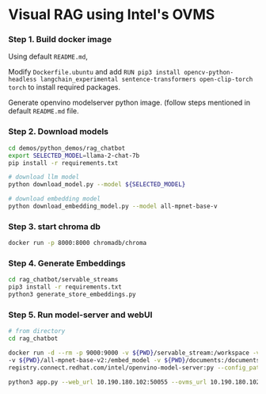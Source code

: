 # Visual RAG using Intel's OVMS

### Step 1. Build docker image

Using default ```README.md```, 

Modify ```Dockerfile.ubuntu``` and add ```RUN pip3 install opencv-python-headless langchain_experimental sentence-transformers open-clip-torch torch``` to install required packages.

Generate openvino modelserver python image. (follow steps mentioned in default ```README.md``` file.

### Step 2. Download models

```bash
cd demos/python_demos/rag_chatbot
export SELECTED_MODEL=llama-2-chat-7b
pip install -r requirements.txt

# download llm model
python download_model.py --model ${SELECTED_MODEL}

# download embedding model 
python download_embedding_model.py --model all-mpnet-base-v
```

### Step 3. start chroma db


```bash
docker run -p 8000:8000 chromadb/chroma
```

### Step 4. Generate Embeddings

```bash
cd rag_chatbot/servable_streams
pip3 install -r requirements.txt 
python3 generate_store_embeddings.py
```

### Step 5. Run model-server and webUI

```bash
# from directory
cd rag_chatbot

docker run -d --rm -p 9000:9000 -v ${PWD}/servable_stream:/workspace -v ${PWD}/${SELECTED_MODEL}:/llm_model \
-v ${PWD}/all-mpnet-base-v2:/embed_model -v ${PWD}/documents:/documents -e SELECTED_MODEL=${SELECTED_MODEL} \
registry.connect.redhat.com/intel/openvino-model-server:py --config_path /workspace/config.json --port 9000

python3 app.py --web_url 10.190.180.102:50055 --ovms_url 10.190.180.102:9000
```